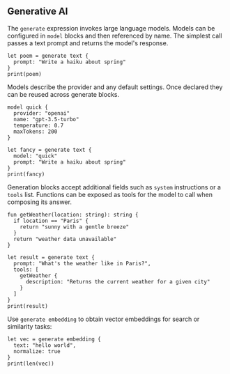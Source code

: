## Generative AI

The `generate` expression invokes large language models. Models can be configured in `model` blocks and then referenced by name. The simplest call passes a text prompt and returns the model's response.

```mochi
let poem = generate text {
  prompt: "Write a haiku about spring"
}
print(poem)
```

Models describe the provider and any default settings. Once declared they can be reused across generate blocks.

```mochi
model quick {
  provider: "openai"
  name: "gpt-3.5-turbo"
  temperature: 0.7
  maxTokens: 200
}

let fancy = generate text {
  model: "quick"
  prompt: "Write a haiku about spring"
}
print(fancy)
```

Generation blocks accept additional fields such as `system` instructions or a `tools` list. Functions can be exposed as tools for the model to call when composing its answer.

```mochi
fun getWeather(location: string): string {
  if location == "Paris" {
    return "sunny with a gentle breeze"
  }
  return "weather data unavailable"
}

let result = generate text {
  prompt: "What's the weather like in Paris?",
  tools: [
    getWeather {
      description: "Returns the current weather for a given city"
    }
  ]
}
print(result)
```

Use `generate embedding` to obtain vector embeddings for search or similarity tasks:

```mochi
let vec = generate embedding {
  text: "hello world",
  normalize: true
}
print(len(vec))
```
